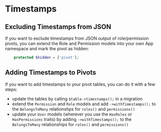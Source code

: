 # Timestamps

## Excluding Timestamps from JSON

If you want to exclude timestamps from JSON output of role/permission pivots, you can extend the Role and Permission models into your own App namespace and mark the pivot as hidden:

```php
    protected $hidden = ['pivot'];
 ```

## Adding Timestamps to Pivots

If you want to add timestamps to your pivot tables, you can do it with a few steps:
 - update the tables by calling `$table->timestamps();` in a migration
 - extend the `Permission` and `Role` models and add `->withTimestamps();` to the `BelongsToMany` relationshps for `roles()` and `permissions()`
 - update your `User` models (wherever you use the `HasRoles` or `HasPermissions` traits) by adding `->withTimestamps();` to the `BelongsToMany` relationships for `roles()` and `permissions()`
